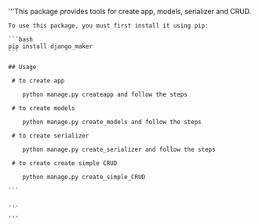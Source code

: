'''This package provides tools for create app, models, serializer and CRUD.

    To use this package, you must first install it using pip:

    ```bash
    pip install django_maker
    ```

    ## Usage

     # to create app 
     
        python manage.py createapp and follow the steps
        
     # to create models 
     
        python manage.py create_models and follow the steps
        
     # to create serializer 
     
        python manage.py create_serializer and follow the steps
        
     # to create create simple CRUD 
     
        python manage.py create_simple_CRUD 
                    
    ```

    ...

    '''